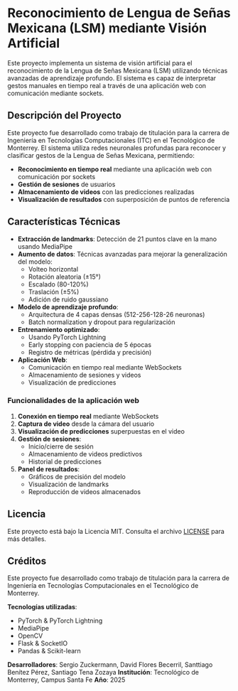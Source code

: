 # Reconocimiento de Lengua de Señas Mexicana (LSM) mediante Visión Artificial

Este proyecto implementa un sistema de visión artificial para el reconocimiento de la Lengua de Señas Mexicana (LSM) utilizando técnicas avanzadas de aprendizaje profundo. El sistema es capaz de interpretar gestos manuales en tiempo real a través de una aplicación web con comunicación mediante sockets.

## Descripción del Proyecto
Este proyecto fue desarrollado como trabajo de titulación para la carrera de Ingeniería en Tecnologías Computacionales (ITC) en el Tecnológico de Monterrey. El sistema utiliza redes neuronales profundas para reconocer y clasificar gestos de la Lengua de Señas Mexicana, permitiendo:

- **Reconocimiento en tiempo real** mediante una aplicación web con comunicación por sockets
- **Gestión de sesiones** de usuarios
- **Almacenamiento de videos** con las predicciones realizadas
- **Visualización de resultados** con superposición de puntos de referencia

## Características Técnicas
- **Extracción de landmarks**: Detección de 21 puntos clave en la mano usando MediaPipe
- **Aumento de datos**: Técnicas avanzadas para mejorar la generalización del modelo:
  - Volteo horizontal
  - Rotación aleatoria (±15°)
  - Escalado (80-120%)
  - Traslación (±5%)
  - Adición de ruido gaussiano
- **Modelo de aprendizaje profundo**:
  - Arquitectura de 4 capas densas (512-256-128-26 neuronas)
  - Batch normalization y dropout para regularización
- **Entrenamiento optimizado**:
  - Usando PyTorch Lightning
  - Early stopping con paciencia de 5 épocas
  - Registro de métricas (pérdida y precisión)
- **Aplicación Web**:
  - Comunicación en tiempo real mediante WebSockets
  - Almacenamiento de sesiones y videos
  - Visualización de predicciones

### Funcionalidades de la aplicación web
1. **Conexión en tiempo real** mediante WebSockets
2. **Captura de video** desde la cámara del usuario
3. **Visualización de predicciones** superpuestas en el video
4. **Gestión de sesiones**:
   - Inicio/cierre de sesión
   - Almacenamiento de videos predictivos
   - Historial de predicciones
5. **Panel de resultados**:
   - Gráficos de precisión del modelo
   - Visualización de landmarks
   - Reproducción de videos almacenados

## Licencia
Este proyecto está bajo la Licencia MIT. Consulta el archivo [LICENSE](LICENSE) para más detalles.

## Créditos
Este proyecto fue desarrollado como trabajo de titulación para la carrera de Ingeniería en Tecnologías Computacionales en el Tecnológico de Monterrey.

**Tecnologías utilizadas**:
- PyTorch & PyTorch Lightning
- MediaPipe
- OpenCV
- Flask & SocketIO
- Pandas & Scikit-learn

**Desarrolladores**: Sergio Zuckermann, David Flores Becerril, Santtiago Benítez Pérez, Santiago Tena Zozaya
**Institución**: Tecnológico de Monterrey, Campus Santa Fe
**Año**: 2025
